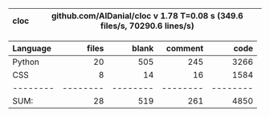 cloc|github.com/AlDanial/cloc v 1.78  T=0.08 s (349.6 files/s, 70290.6 lines/s)
--- | ---

Language|files|blank|comment|code
:-------|-------:|-------:|-------:|-------:
Python|20|505|245|3266
CSS|8|14|16|1584
--------|--------|--------|--------|--------
SUM:|28|519|261|4850
